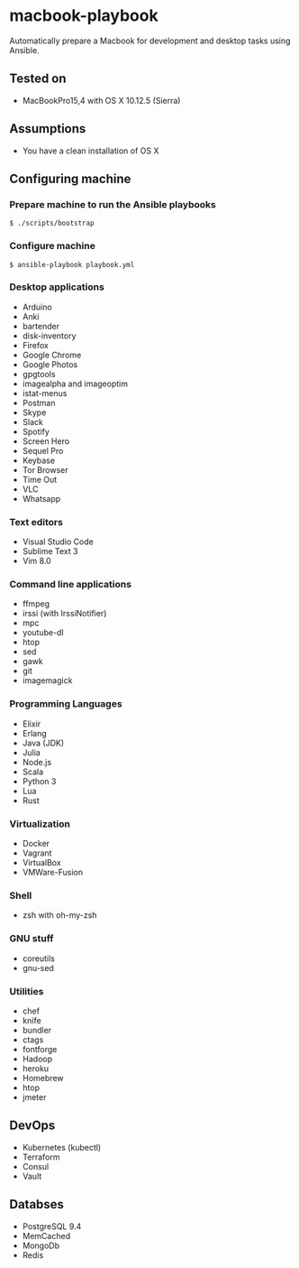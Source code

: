 
# macbook-playbook

Automatically prepare a Macbook for development and desktop tasks using Ansible.


## Tested on

- MacBookPro15,4 with OS X 10.12.5 (Sierra)

## Assumptions

- You have a clean installation of OS X

## Configuring machine

### Prepare machine to run the Ansible playbooks

    $ ./scripts/bootstrap

### Configure machine

    $ ansible-playbook playbook.yml

### Desktop applications

- Arduino
- Anki
- bartender
- disk-inventory
- Firefox
- Google Chrome
- Google Photos
- gpgtools
- imagealpha and imageoptim
- istat-menus
- Postman
- Skype
- Slack
- Spotify
- Screen Hero
- Sequel Pro
- Keybase
- Tor Browser
- Time Out
- VLC
- Whatsapp

### Text editors
- Visual Studio Code
- Sublime Text 3
- Vim 8.0

### Command line applications

- ffmpeg
- irssi (with IrssiNotifier)
- mpc
- youtube-dl
- htop
- sed
- gawk
- git 
- imagemagick


### Programming Languages

- Elixir
- Erlang
- Java (JDK)
- Julia
- Node.js
- Scala
- Python 3
- Lua
- Rust

### Virtualization

- Docker
- Vagrant
- VirtualBox
- VMWare-Fusion

### Shell

- zsh with oh-my-zsh
### GNU stuff

- coreutils
- gnu-sed

### Utilities

- chef
- knife
- bundler
- ctags
- fontforge
- Hadoop
- heroku
- Homebrew
- htop
- jmeter


## DevOps

- Kubernetes (kubectl)
- Terraform 
- Consul
- Vault

## Databses

- PostgreSQL 9.4
- MemCached
- MongoDb
- Redis
